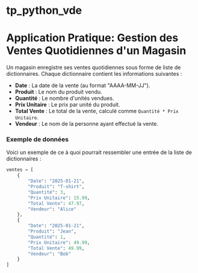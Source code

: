 # tp_python_vde

# Application Pratique: Gestion des Ventes Quotidiennes d'un Magasin

Un magasin enregistre ses ventes quotidiennes sous forme de liste de dictionnaires. Chaque dictionnaire contient les informations suivantes :

- **Date** : La date de la vente (au format "AAAA-MM-JJ").
- **Produit** : Le nom du produit vendu.
- **Quantité** : Le nombre d'unités vendues.
- **Prix Unitaire** : Le prix par unité du produit.
- **Total Vente** : Le total de la vente, calculé comme `Quantité * Prix Unitaire`.
- **Vendeur** : Le nom de la personne ayant effectué la vente.

### Exemple de données
Voici un exemple de ce à quoi pourrait ressembler une entrée de la liste de dictionnaires :

```python
ventes = [
    {
        "Date": "2025-01-21",
        "Produit": "T-shirt",
        "Quantité": 3,
        "Prix Unitaire": 15.99,
        "Total Vente": 47.97,
        "Vendeur": "Alice"
    },
    {
        "Date": "2025-01-21",
        "Produit": "Jean",
        "Quantité": 1,
        "Prix Unitaire": 49.99,
        "Total Vente": 49.99,
        "Vendeur": "Bob"
    }
]
